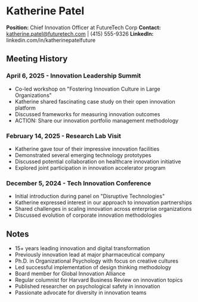 # Katherine Patel
**Position:** Chief Innovation Officer at FutureTech Corp
**Contact:** katherine.patel@futuretech.com | (415) 555-9326
**LinkedIn:** linkedin.com/in/katherinepatelfuture

## Meeting History

### April 6, 2025 - Innovation Leadership Summit
* Co-led workshop on "Fostering Innovation Culture in Large Organizations"
* Katherine shared fascinating case study on their open innovation platform
* Discussed frameworks for measuring innovation outcomes
* ACTION: Share our innovation portfolio management methodology

### February 14, 2025 - Research Lab Visit
* Katherine gave tour of their impressive innovation facilities
* Demonstrated several emerging technology prototypes
* Discussed potential collaboration on healthcare innovation initiative
* Explored joint participation in innovation accelerator program

### December 5, 2024 - Tech Innovation Conference
* Initial introduction during panel on "Disruptive Technologies"
* Katherine expressed interest in our approach to innovation partnerships
* Shared challenges in scaling innovation across enterprise organizations
* Discussed evolution of corporate innovation methodologies

## Notes
* 15+ years leading innovation and digital transformation
* Previously innovation lead at major pharmaceutical company
* Ph.D. in Organizational Psychology with focus on creative cultures
* Led successful implementation of design thinking methodology
* Board member for Global Innovation Alliance
* Regular columnist for Harvard Business Review on innovation topics
* Published researcher on psychological safety in innovation
* Passionate advocate for diversity in innovation teams